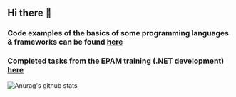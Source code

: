 ## Hi there 👋
### Code examples of the basics of some programming languages & frameworks can be found [here](https://github.com/STEP-IT-Academy)
### Completed tasks from the EPAM training (.NET development) [here](https://github.com/EPAM-External-Trainee)
![Anurag's github stats](https://github-readme-stats.vercel.app/api?username=KotKatLV&show_icons=true&theme=tokyonight)
